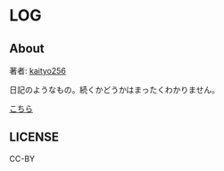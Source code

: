 # LOG

## About

著者: [kaityo256](https://github.com/kaityo256)

日記のようなもの。続くかどうかはまったくわかりません。

[こちら](https://kaityo256.github.io/log/)

## LICENSE

CC-BY
